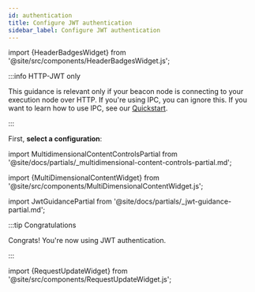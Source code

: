 ```yaml
---
id: authentication
title: Configure JWT authentication
sidebar_label: Configure JWT authentication
---
```


import {HeaderBadgesWidget} from '@site/src/components/HeaderBadgesWidget.js';

<HeaderBadgesWidget />

:::info HTTP-JWT only

This guidance is relevant only if your beacon node is connecting to your execution node over HTTP. If you're using IPC, you can ignore this. If you want to learn how to use IPC, see our [Quickstart](../install/install-with-script.md).

:::

First, <strong>select a configuration</strong>:

import MultidimensionalContentControlsPartial from '@site/docs/partials/_multidimensional-content-controls-partial.md';

<MultidimensionalContentControlsPartial />

import {MultiDimensionalContentWidget} from '@site/src/components/MultiDimensionalContentWidget.js';

<MultiDimensionalContentWidget />

<div class='jwt-guide hide-tabs'>

import JwtGuidancePartial from '@site/docs/partials/_jwt-guidance-partial.md';

<JwtGuidancePartial />

</div>


:::tip Congratulations

Congrats! You're now using JWT authentication.

:::

import {RequestUpdateWidget} from '@site/src/components/RequestUpdateWidget.js';

<RequestUpdateWidget />